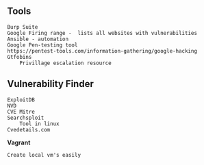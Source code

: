 ## **Tools**
	Burp Suite
	Google Firing range -  lists all websites with vulnerabilities
	Ansible - automation
	Google Pen-testing tool
	https://pentest-tools.com/information-gathering/google-hacking
	Gtfobins
		Privillage escalation resource

## **Vulnerability Finder**
	ExploitDB
	NVD
	CVE Mitre
	Searchsploit
		Tool in linux
	Cvedetails.com

**Vagrant**

	Create local vm's easily
	
